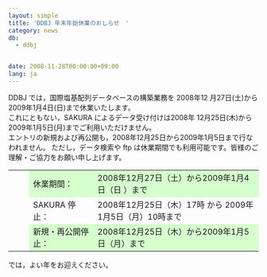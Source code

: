 ```yaml
---
layout: simple
title: 'DDBJ 年末年始休業のおしらせ　'
category: news
db:
  - ddbj


date: 2008-11-28T00:00:00+09:00
lang: ja
---
```


DDBJ では，国際塩基配列データベースの構築業務を 2008年12 月27日(土)から2009年1月4日(日)まで休業いたします。<br>これにともない，SAKURA によるデータ受け付けは2008年 12月25日(木)から2009年1月5日(月)までご利用いただけません。<br>エントリの新規および再公開も，2008年12月25日から2009年1月5日まで行なわれません。 ただし，データ検索や ftp は休業期間でも利用可能です。皆様のご理解・ご協力をお願い申し上げます。

<table class="table_toumei">
    <tr>
        <td>      </td>
        <td bgcolor="#d5ffcc">休業期間：</td>
        <td bgcolor="#d5ffcc">2008年12月27日（土）から2009年1月4日（日 ）まで</td>
    </tr>
    <tr>
        <td>      </td>
        <td>SAKURA 停止：</td>
        <td>2008年12月25日（木）17時 から 2009年1月5日（月）10時まで</td>
    </tr>
    <tr>
        <td>      </td>
        <td bgcolor="#d5ffcc">新規・再公開停止：</td>
        <td bgcolor="#d5ffcc">2008年12月25日（木）から2009年1月5日（月）まで</td>
    </tr>
</table>

<p>では，よい年をお迎えください。</p>

